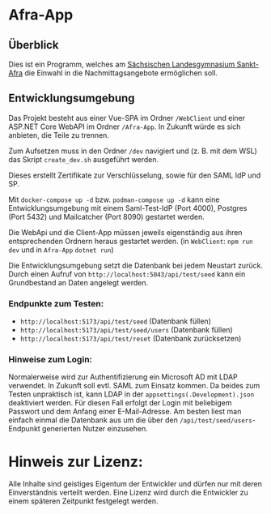 # Afra-App

## Überblick
Dies ist ein Programm, welches am [Sächsischen Landesgymnasium Sankt-Afra](https://sankt-afra.de) die Einwahl in die Nachmittagsangebote ermöglichen soll.

## Entwicklungsumgebung
Das Projekt besteht aus einer Vue-SPA im Ordner `/WebClient` und einer ASP.NET Core WebAPI im Ordner `/Afra-App`. In Zukunft würde es sich anbieten, die Teile zu trennen.

Zum Aufsetzen muss in den Ordner `/dev` navigiert und (z. B. mit dem WSL) das Skript `create_dev.sh` ausgeführt werden.

Dieses erstellt Zertifikate zur Verschlüsselung, sowie für den SAML IdP und SP.

Mit `docker-compose up -d` bzw. `podman-compose up -d` kann eine Entwicklungsumgebung mit einem Saml-Test-IdP (Port 4000), Postgres (Port 5432) und Mailcatcher (Port 8090) gestartet werden.

Die WebApi und die Client-App müssen jeweils eigenständig aus ihren entsprechenden Ordnern heraus gestartet werden. (in `WebClient`: `npm run dev` und in `Afra-App` `dotnet run`)

Die Entwicklungsumgebung setzt die Datenbank bei jedem Neustart zurück. Durch einen Aufruf von `http://localhost:5043/api/test/seed` kann ein Grundbestand an Daten angelegt werden.

### Endpunkte zum Testen:
- `http://localhost:5173/api/test/seed` (Datenbank füllen)
- `http://localhost:5173/api/test/seed/users` (Datenbank füllen)
- `http://localhost:5173/api/test/reset` (Datenbank zurücksetzen)

### Hinweise zum Login:
Normalerweise wird zur Authentifizierung ein Microsoft AD mit LDAP verwendet. In Zukunft soll evtl. SAML zum Einsatz kommen. Da beides zum Testen unpraktisch ist, kann LDAP in der `appsettings(.Development).json` deaktiviert werden. Für diesen Fall erfolgt der Login mit beliebigem Passwort und dem Anfang einer E-Mail-Adresse. Am besten liest man einfach einmal die Datenbank aus um die über den `/api/test/seed/users`-Endpunkt generierten Nutzer einzusehen.

# Hinweis zur Lizenz:
Alle Inhalte sind geistiges Eigentum der Entwickler und dürfen nur mit deren Einverständnis verteilt werden. Eine Lizenz wird durch die Entwickler zu einem späteren Zeitpunkt festgelegt werden.
